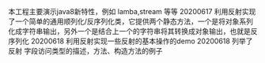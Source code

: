 本工程主要演示java8新特性，例如 lamba,stream 等等 
20200617
利用反射实现了一个简单的通用顺列化/反序列化类，它提供两个静态方法，一个是将对象系列化成字符串输出，另外一个是结合上一个的字符串将其转换成对象输出，也就是反序列化
20200618
利用反射实现一些反射的基本操作的demo
20200618
列举了反射 字段访问类型的描述，方法、构造方法的例子